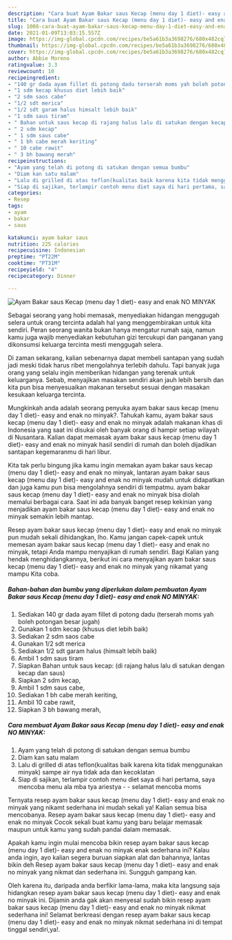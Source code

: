 ```yaml
---
description: "Cara buat Ayam Bakar saus Kecap (menu day 1 diet)- easy and enak NO MINYAK yang enak Untuk Jualan"
title: "Cara buat Ayam Bakar saus Kecap (menu day 1 diet)- easy and enak NO MINYAK yang enak Untuk Jualan"
slug: 1008-cara-buat-ayam-bakar-saus-kecap-menu-day-1-diet-easy-and-enak-no-minyak-yang-enak-untuk-jualan
date: 2021-01-09T13:03:15.557Z
image: https://img-global.cpcdn.com/recipes/be5a61b3a3698276/680x482cq70/ayam-bakar-saus-kecap-menu-day-1-diet-easy-and-enak-no-minyak-foto-resep-utama.jpg
thumbnail: https://img-global.cpcdn.com/recipes/be5a61b3a3698276/680x482cq70/ayam-bakar-saus-kecap-menu-day-1-diet-easy-and-enak-no-minyak-foto-resep-utama.jpg
cover: https://img-global.cpcdn.com/recipes/be5a61b3a3698276/680x482cq70/ayam-bakar-saus-kecap-menu-day-1-diet-easy-and-enak-no-minyak-foto-resep-utama.jpg
author: Abbie Moreno
ratingvalue: 3.3
reviewcount: 10
recipeingredient:
- "140 gr dada ayam fillet di potong dadu terserah moms yah boleh potongan besar jugah"
- "1 sdm kecap khusus diet lebih baik"
- "2 sdm saos cabe"
- "1/2 sdt merica"
- "1/2 sdt garam halus himsalt lebih baik"
- "1 sdm saus tiram"
- " Bahan untuk saus kecap di rajang halus lalu di satukan dengan kecap dan saus"
- " 2 sdm kecap"
- " 1 sdm saus cabe"
- " 1 bh cabe merah keriting"
- " 10 cabe rawit"
- " 3 bh bawang merah"
recipeinstructions:
- "Ayam yang telah di potong di satukan dengan semua bumbu"
- "Diam kan satu malam"
- "Lalu di grilled di atas teflon(kualitas baik karena kita tidak menggunakan minyak) sampe air nya tidak ada dan kecoklatan"
- "Siap di sajikan, terlampir contoh menu diet saya di hari pertama, saya mencoba menu ala mba tya ariestya   selamat mencoba moms"
categories:
- Resep
tags:
- ayam
- bakar
- saus

katakunci: ayam bakar saus 
nutrition: 225 calories
recipecuisine: Indonesian
preptime: "PT22M"
cooktime: "PT31M"
recipeyield: "4"
recipecategory: Dinner

---
```



![Ayam Bakar saus Kecap (menu day 1 diet)- easy and enak NO MINYAK](https://img-global.cpcdn.com/recipes/be5a61b3a3698276/680x482cq70/ayam-bakar-saus-kecap-menu-day-1-diet-easy-and-enak-no-minyak-foto-resep-utama.jpg)

Sebagai seorang yang hobi memasak, menyediakan hidangan menggugah selera untuk orang tercinta adalah hal yang menggembirakan untuk kita sendiri. Peran seorang  wanita bukan hanya mengatur rumah saja, namun kamu juga wajib menyediakan kebutuhan gizi tercukupi dan panganan yang dikonsumsi keluarga tercinta mesti menggugah selera.

Di zaman  sekarang, kalian sebenarnya dapat membeli santapan yang sudah jadi meski tidak harus ribet mengolahnya terlebih dahulu. Tapi banyak juga orang yang selalu ingin memberikan hidangan yang terenak untuk keluarganya. Sebab, menyajikan masakan sendiri akan jauh lebih bersih dan kita pun bisa menyesuaikan makanan tersebut sesuai dengan masakan kesukaan keluarga tercinta. 



Mungkinkah anda adalah seorang penyuka ayam bakar saus kecap (menu day 1 diet)- easy and enak no minyak?. Tahukah kamu, ayam bakar saus kecap (menu day 1 diet)- easy and enak no minyak adalah makanan khas di Indonesia yang saat ini disukai oleh banyak orang di hampir setiap wilayah di Nusantara. Kalian dapat memasak ayam bakar saus kecap (menu day 1 diet)- easy and enak no minyak hasil sendiri di rumah dan boleh dijadikan santapan kegemaranmu di hari libur.

Kita tak perlu bingung jika kamu ingin memakan ayam bakar saus kecap (menu day 1 diet)- easy and enak no minyak, lantaran ayam bakar saus kecap (menu day 1 diet)- easy and enak no minyak mudah untuk didapatkan dan juga kamu pun bisa mengolahnya sendiri di tempatmu. ayam bakar saus kecap (menu day 1 diet)- easy and enak no minyak bisa diolah memalui berbagai cara. Saat ini ada banyak banget resep kekinian yang menjadikan ayam bakar saus kecap (menu day 1 diet)- easy and enak no minyak semakin lebih mantap.

Resep ayam bakar saus kecap (menu day 1 diet)- easy and enak no minyak pun mudah sekali dihidangkan, lho. Kamu jangan capek-capek untuk memesan ayam bakar saus kecap (menu day 1 diet)- easy and enak no minyak, tetapi Anda mampu menyajikan di rumah sendiri. Bagi Kalian yang hendak menghidangkannya, berikut ini cara menyajikan ayam bakar saus kecap (menu day 1 diet)- easy and enak no minyak yang nikamat yang mampu Kita coba.

<!--inarticleads1-->

##### Bahan-bahan dan bumbu yang diperlukan dalam pembuatan Ayam Bakar saus Kecap (menu day 1 diet)- easy and enak NO MINYAK:

1. Sediakan 140 gr dada ayam fillet di potong dadu (terserah moms yah boleh potongan besar jugah)
1. Gunakan 1 sdm kecap (khusus diet lebih baik)
1. Sediakan 2 sdm saos cabe
1. Gunakan 1/2 sdt merica
1. Sediakan 1/2 sdt garam halus (himsalt lebih baik)
1. Ambil 1 sdm saus tiram
1. Siapkan  Bahan untuk saus kecap: (di rajang halus lalu di satukan dengan kecap dan saus)
1. Siapkan  2 sdm kecap,
1. Ambil  1 sdm saus cabe,
1. Sediakan  1 bh cabe merah keriting,
1. Ambil  10 cabe rawit,
1. Siapkan  3 bh bawang merah,




<!--inarticleads2-->

##### Cara membuat Ayam Bakar saus Kecap (menu day 1 diet)- easy and enak NO MINYAK:

1. Ayam yang telah di potong di satukan dengan semua bumbu
1. Diam kan satu malam
1. Lalu di grilled di atas teflon(kualitas baik karena kita tidak menggunakan minyak) sampe air nya tidak ada dan kecoklatan
1. Siap di sajikan, terlampir contoh menu diet saya di hari pertama, saya mencoba menu ala mba tya ariestya  -  - selamat mencoba moms




Ternyata resep ayam bakar saus kecap (menu day 1 diet)- easy and enak no minyak yang nikamt sederhana ini mudah sekali ya! Kalian semua bisa mencobanya. Resep ayam bakar saus kecap (menu day 1 diet)- easy and enak no minyak Cocok sekali buat kamu yang baru belajar memasak maupun untuk kamu yang sudah pandai dalam memasak.

Apakah kamu ingin mulai mencoba bikin resep ayam bakar saus kecap (menu day 1 diet)- easy and enak no minyak enak sederhana ini? Kalau anda ingin, ayo kalian segera buruan siapkan alat dan bahannya, lantas bikin deh Resep ayam bakar saus kecap (menu day 1 diet)- easy and enak no minyak yang nikmat dan sederhana ini. Sungguh gampang kan. 

Oleh karena itu, daripada anda berfikir lama-lama, maka kita langsung saja hidangkan resep ayam bakar saus kecap (menu day 1 diet)- easy and enak no minyak ini. Dijamin anda gak akan menyesal sudah bikin resep ayam bakar saus kecap (menu day 1 diet)- easy and enak no minyak nikmat sederhana ini! Selamat berkreasi dengan resep ayam bakar saus kecap (menu day 1 diet)- easy and enak no minyak nikmat sederhana ini di tempat tinggal sendiri,ya!.

